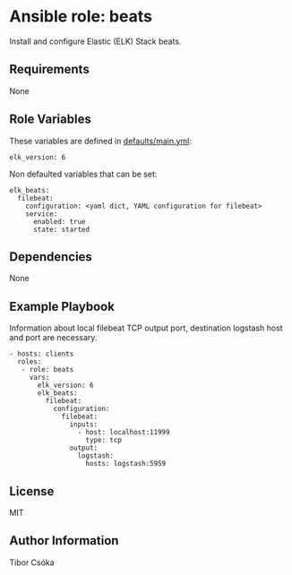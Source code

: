 Ansible role: beats
=========

Install and configure Elastic (ELK) Stack beats.

Requirements
------------

None

Role Variables
--------------

These variables are defined in [defaults/main.yml](./defaults/main.yml):

    elk_version: 6

Non defaulted variables that can be set:

    elk_beats:
      filebeat:
        configuration: <yaml dict, YAML configuration for filebeat>
        service:
          enabled: true
          state: started

Dependencies
------------

None

Example Playbook
----------------

Information about local filebeat TCP output port, destination logstash host and port are necessary.

    - hosts: clients
      roles:
       - role: beats
         vars:
           elk_version: 6
           elk_beats:
             filebeat:
               configuration:
                 filebeat:
                   inputs:
                     - host: localhost:11999
                       type: tcp
                   output:
                     logstash:
                       hosts: logstash:5959

License
-------

MIT

Author Information
------------------

Tibor Csóka
